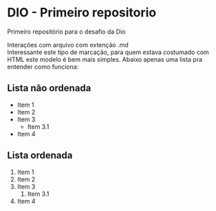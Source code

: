 # DIO - Primeiro repositorio
Primeiro repositório para o desafio da Dio

Interações com arquivo com extenção .md  
Interessante este tipo de marcação, para quem estava costumado com HTML este modelo é bem mais simples. 
Abaixo apenas uma lista pra entender como funciona:

## Lista não ordenada

 - Item 1  
 - Item 2
 - Item 3
    - Item 3.1
 - Item 4
      
## Lista ordenada

 1. Item 1  
 2. Item 2
 3. Item 3
    1. Item 3.1
 5. Item 4
